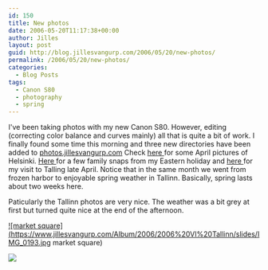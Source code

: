 ```yaml
---
id: 150
title: New photos
date: 2006-05-20T11:17:38+00:00
author: Jilles
layout: post
guid: http://blog.jillesvangurp.com/2006/05/20/new-photos/
permalink: /2006/05/20/new-photos/
categories:
  - Blog Posts
tags:
  - Canon S80
  - photography
  - spring
---
```

I've been taking photos with my new Canon S80. However, editing (correcting color balance and curves mainly) all that is quite a bit of work.  I finally found some time this morning and three new directories have been added to <a title="My ohoto site" href="http://photos.jillesvangurp.com">photos.jillesvangurp.com</a>
Check <a href="http://photos.jillesvangurp.com/Album/2006/2006%20IV%20April%20Helsinki/index.html">here </a>for some April pictures of Helsinki. <a href="http://photos.jillesvangurp.com/Album/2006/2006%20V%20Eastern/index.html">Here </a>for a few family snaps from my Eastern holiday and <a href="http://photos.jillesvangurp.com/Album/2006/2006%20VI%20Tallinn/index.html">here </a>for my visit to Talling late April. Notice that in the same month we went from frozen harbor to enjoyable spring weather in Tallinn. Basically, spring lasts about two weeks here.

Paticularly the Tallinn photos are very nice. The weather was a bit grey at first but turned quite nice at the end of the afternoon.

<a title="click for full size picture" href="http://photos.jillesvangurp.com/Album/2006/2006%20VI%20Tallinn/slides/IMG_0193.jpg">![market square](https://www.jillesvangurp.com/Album/2006/2006%20VI%20Tallinn/slides/IMG_0193.jpg market square)</a>

<a title="click for fullsize picture" href="http://photos.jillesvangurp.com/Album/2006/2006%20VI%20Tallinn/slides/IMG_0215.jpg">![](https://www.jillesvangurp.com/Album/2006/2006%20VI%20Tallinn/slides/IMG_0215.jpg )</a>